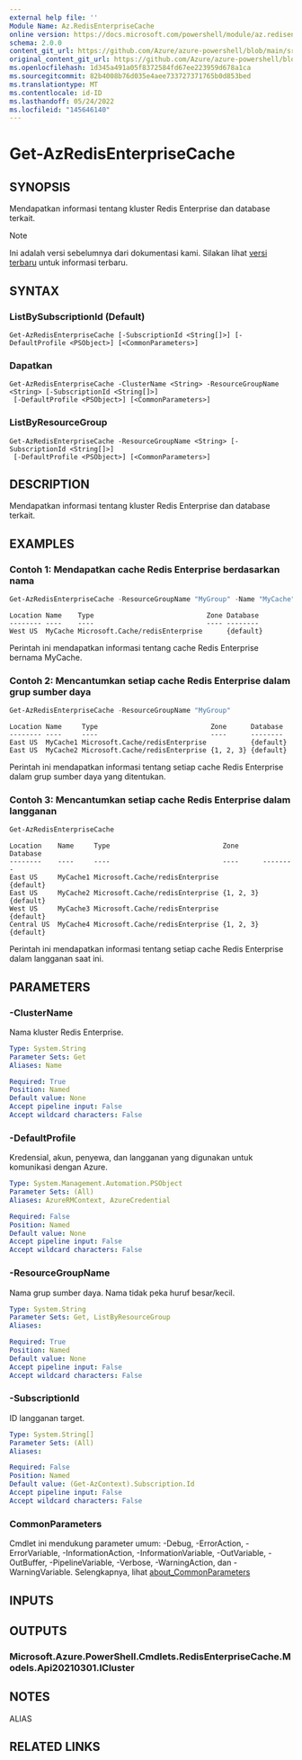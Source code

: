 ```yaml
---
external help file: ''
Module Name: Az.RedisEnterpriseCache
online version: https://docs.microsoft.com/powershell/module/az.redisenterprisecache/get-azredisenterprisecache
schema: 2.0.0
content_git_url: https://github.com/Azure/azure-powershell/blob/main/src/RedisEnterpriseCache/help/Get-AzRedisEnterpriseCache.md
original_content_git_url: https://github.com/Azure/azure-powershell/blob/main/src/RedisEnterpriseCache/help/Get-AzRedisEnterpriseCache.md
ms.openlocfilehash: 1d345a491a05f8372584fd67ee223959d678a1ca
ms.sourcegitcommit: 82b4008b76d035e4aee733727371765b0d853bed
ms.translationtype: MT
ms.contentlocale: id-ID
ms.lasthandoff: 05/24/2022
ms.locfileid: "145646140"
---
```

# Get-AzRedisEnterpriseCache

## SYNOPSIS
Mendapatkan informasi tentang kluster Redis Enterprise dan database terkait.

> [!NOTE]
>Ini adalah versi sebelumnya dari dokumentasi kami. Silakan lihat [versi terbaru](/powershell/module/az.redisenterprisecache/get-azredisenterprisecache) untuk informasi terbaru.

## SYNTAX

### ListBySubscriptionId (Default)
```
Get-AzRedisEnterpriseCache [-SubscriptionId <String[]>] [-DefaultProfile <PSObject>] [<CommonParameters>]
```

### Dapatkan
```
Get-AzRedisEnterpriseCache -ClusterName <String> -ResourceGroupName <String> [-SubscriptionId <String[]>]
 [-DefaultProfile <PSObject>] [<CommonParameters>]
```

### ListByResourceGroup
```
Get-AzRedisEnterpriseCache -ResourceGroupName <String> [-SubscriptionId <String[]>]
 [-DefaultProfile <PSObject>] [<CommonParameters>]
```

## DESCRIPTION
Mendapatkan informasi tentang kluster Redis Enterprise dan database terkait.

## EXAMPLES

### Contoh 1: Mendapatkan cache Redis Enterprise berdasarkan nama
```powershell
Get-AzRedisEnterpriseCache -ResourceGroupName "MyGroup" -Name "MyCache"
```

```output
Location Name    Type                            Zone Database
-------- ----    ----                            ---- --------
West US  MyCache Microsoft.Cache/redisEnterprise      {default}

```

Perintah ini mendapatkan informasi tentang cache Redis Enterprise bernama MyCache.

### Contoh 2: Mencantumkan setiap cache Redis Enterprise dalam grup sumber daya
```powershell
Get-AzRedisEnterpriseCache -ResourceGroupName "MyGroup"
```

```output
Location Name     Type                            Zone      Database
-------- ----     ----                            ----      --------
East US  MyCache1 Microsoft.Cache/redisEnterprise           {default}
East US  MyCache2 Microsoft.Cache/redisEnterprise {1, 2, 3} {default}

```

Perintah ini mendapatkan informasi tentang setiap cache Redis Enterprise dalam grup sumber daya yang ditentukan.

### Contoh 3: Mencantumkan setiap cache Redis Enterprise dalam langganan
```powershell
Get-AzRedisEnterpriseCache
```

```output
Location    Name     Type                            Zone      Database
--------    ----     ----                            ----      --------
East US     MyCache1 Microsoft.Cache/redisEnterprise           {default}
East US     MyCache2 Microsoft.Cache/redisEnterprise {1, 2, 3} {default}
West US     MyCache3 Microsoft.Cache/redisEnterprise           {default}
Central US  MyCache4 Microsoft.Cache/redisEnterprise {1, 2, 3} {default}

```

Perintah ini mendapatkan informasi tentang setiap cache Redis Enterprise dalam langganan saat ini.

## PARAMETERS

### -ClusterName
Nama kluster Redis Enterprise.

```yaml
Type: System.String
Parameter Sets: Get
Aliases: Name

Required: True
Position: Named
Default value: None
Accept pipeline input: False
Accept wildcard characters: False
```

### -DefaultProfile
Kredensial, akun, penyewa, dan langganan yang digunakan untuk komunikasi dengan Azure.

```yaml
Type: System.Management.Automation.PSObject
Parameter Sets: (All)
Aliases: AzureRMContext, AzureCredential

Required: False
Position: Named
Default value: None
Accept pipeline input: False
Accept wildcard characters: False
```

### -ResourceGroupName
Nama grup sumber daya.
Nama tidak peka huruf besar/kecil.

```yaml
Type: System.String
Parameter Sets: Get, ListByResourceGroup
Aliases:

Required: True
Position: Named
Default value: None
Accept pipeline input: False
Accept wildcard characters: False
```

### -SubscriptionId
ID langganan target.

```yaml
Type: System.String[]
Parameter Sets: (All)
Aliases:

Required: False
Position: Named
Default value: (Get-AzContext).Subscription.Id
Accept pipeline input: False
Accept wildcard characters: False
```

### CommonParameters
Cmdlet ini mendukung parameter umum: -Debug, -ErrorAction, -ErrorVariable, -InformationAction, -InformationVariable, -OutVariable, -OutBuffer, -PipelineVariable, -Verbose, -WarningAction, dan -WarningVariable. Selengkapnya, lihat [about_CommonParameters](http://go.microsoft.com/fwlink/?LinkID=113216)

## INPUTS

## OUTPUTS

### Microsoft.Azure.PowerShell.Cmdlets.RedisEnterpriseCache.Models.Api20210301.ICluster

## NOTES

ALIAS

## RELATED LINKS


